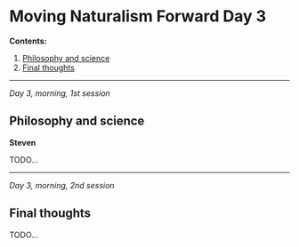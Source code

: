 Moving Naturalism Forward Day 3
================================================================================

**Contents:**

1.  [Philosophy and science](#philosophy-and-science)
2.  [Final thoughts](#final-thoughts)


--------------------------------------------------------------------------------

*Day 3, morning, 1st session*

Philosophy and science
--------------------------------------------------------------------------------

**Steven**

TODO...

--------------------------------------------------------------------------------

*Day 3, morning, 2nd session*


Final thoughts
--------------------------------------------------------------------------------

TODO...



